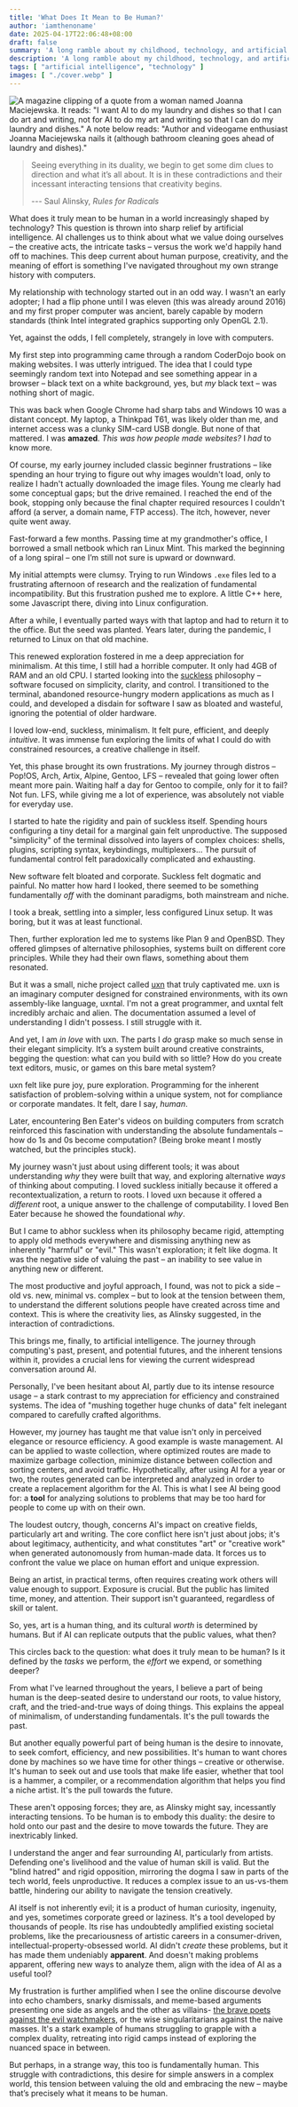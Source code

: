 ```yaml
---
title: 'What Does It Mean to Be Human?'
author: 'iamthenoname'
date: 2025-04-17T22:06:48+08:00
draft: false
summary: 'A long ramble about my childhood, technology, and artificial intelligence.'
description: 'A long ramble about my childhood, technology, and artificial intelligence.'
tags: [ "artificial intelligence", "technology" ]
images: [ "./cover.webp" ]
---
```


![A magazine clipping of a quote from a woman named Joanna Maciejewska. It reads: "I want AI to do my laundry and dishes so that I can do art and writing, not for AI to do my art and writing so that I can do my laundry and dishes." A note below reads: "Author and videogame enthusiast Joanna Maciejewska nails it (although bathroom cleaning goes ahead of laundry and dishes)."](./cover.webp)

> Seeing everything in its duality, we begin to get some dim clues to direction and what it’s all about. It is in these contradictions and their incessant interacting tensions that creativity begins.
>
> --- Saul Alinsky, *Rules for Radicals*

What does it truly mean to be human in a world increasingly shaped by technology? This question is thrown into sharp relief by artificial intelligence. AI challenges us to think about what we value doing ourselves – the creative acts, the intricate tasks – versus the work we'd happily hand off to machines. This deep current about human purpose, creativity, and the meaning of effort is something I've navigated throughout my own strange history with computers.

My relationship with technology started out in an odd way. I wasn't an early adopter; I had a flip phone until I was eleven (this was already around 2016) and my first proper computer was ancient, barely capable by modern standards (think Intel integrated graphics supporting only OpenGL 2.1).

Yet, against the odds, I fell completely, strangely in love with computers.

My first step into programming came through a random CoderDojo book on making websites. I was utterly intrigued. The idea that I could type seemingly random text into Notepad and see something appear in a browser – black text on a white background, yes, but *my* black text – was nothing short of magic.

This was back when Google Chrome had sharp tabs and Windows 10 was a distant concept. My laptop, a Thinkpad T61, was likely older than me, and internet access was a clunky SIM-card USB dongle. But none of that mattered. I was **amazed**. _This was how people made websites?_ I *had* to know more.

Of course, my early journey included classic beginner frustrations – like spending an hour trying to figure out why images wouldn't load, only to realize I hadn't actually downloaded the image files. Young me clearly had some conceptual gaps; but the drive remained. I reached the end of the book, stopping only because the final chapter required resources I couldn't afford (a server, a domain name, FTP access). The itch, however, never quite went away.

Fast-forward a few months. Passing time at my grandmother's office, I borrowed a small netbook which ran Linux Mint. This marked the beginning of a long spiral – one I’m still not sure is upward or downward.

My initial attempts were clumsy. Trying to run Windows `.exe` files led to a frustrating afternoon of research and the realization of fundamental incompatibility. But this frustration pushed me to explore. A little C++ here, some Javascript there, diving into Linux configuration.

After a while, I eventually parted ways with that laptop and had to return it to the office. But the seed was planted. Years later, during the pandemic, I returned to Linux on that old machine.

This renewed exploration fostered in me a deep appreciation for minimalism. At this time, I still had a horrible computer. It only had 4GB of RAM and an old CPU. I started looking into the [suckless](http://suckless.org/philosophy/) philosophy – software focused on simplicity, clarity, and control. I transitioned to the terminal, abandoned resource-hungry modern applications as much as I could, and developed a disdain for software I saw as bloated and wasteful, ignoring the potential of older hardware.

I loved low-end, suckless, minimalism. It felt pure, efficient, and deeply *intuitive*. It was immense fun exploring the limits of what I could do with constrained resources, a creative challenge in itself.

Yet, this phase brought its own frustrations. My journey through distros – Pop!OS, Arch, Artix, Alpine, Gentoo, LFS – revealed that going lower often meant more pain. Waiting half a day for Gentoo to compile, only for it to fail? Not fun. LFS, while giving me a lot of experience, was absolutely not viable for everyday use.

I started to hate the rigidity and pain of suckless itself. Spending hours configuring a tiny detail for a marginal gain felt unproductive. The supposed "simplicity" of the terminal dissolved into layers of complex choices: shells, plugins, scripting syntax, keybindings, multiplexers... The pursuit of fundamental control felt paradoxically complicated and exhausting.

New software felt bloated and corporate. Suckless felt dogmatic and painful. No matter how hard I looked, there seemed to be something fundamentally *off* with the dominant paradigms, both mainstream and niche.

I took a break, settling into a simpler, less configured Linux setup. It was boring, but it was at least functional.

Then, further exploration led me to systems like Plan 9 and OpenBSD. They offered glimpses of alternative philosophies, systems built on different core principles. While they had their own flaws, something about them resonated.

But it was a small, niche project called [uxn](https://100r.co/site/uxn.html) that truly captivated me. uxn is an imaginary computer designed for constrained environments, with its own assembly-like language, uxntal. I'm not a great programmer, and uxntal felt incredibly archaic and alien. The documentation assumed a level of understanding I didn't possess. I still struggle with it.

And yet, I am *in love* with uxn. The parts I *do* grasp make so much sense in their elegant simplicity. It’s a system built around creative constraints, begging the question: what can you build with so little? How do you create text editors, music, or games on this bare metal system?

uxn felt like pure joy, pure exploration. Programming for the inherent satisfaction of problem-solving within a unique system, not for compliance or corporate mandates. It felt, dare I say, *human*.

Later, encountering Ben Eater's videos on building computers from scratch reinforced this fascination with understanding the absolute fundamentals – how do 1s and 0s become computation? (Being broke meant I mostly watched, but the principles stuck).

My journey wasn't just about using different tools; it was about understanding *why* they were built that way, and exploring alternative *ways* of thinking about computing. I loved suckless initially because it offered a recontextualization, a return to roots. I loved uxn because it offered a *different* root, a unique answer to the challenge of computability. I loved Ben Eater because he showed the foundational *why*.

But I came to abhor suckless when its philosophy became rigid, attempting to apply old methods everywhere and dismissing anything new as inherently "harmful" or "evil." This wasn't exploration; it felt like dogma. It was the negative side of valuing the past – an inability to see value in anything new or different.

The most productive and joyful approach, I found, was not to pick a side – old vs. new, minimal vs. complex – but to look at the tension between them, to understand the different solutions people have created across time and context. This is where the creativity lies, as Alinsky suggested, in the interaction of contradictions.

This brings me, finally, to artificial intelligence. The journey through computing's past, present, and potential futures, and the inherent tensions within it, provides a crucial lens for viewing the current widespread conversation around AI.

Personally, I've been hesitant about AI, partly due to its intense resource usage – a stark contrast to my appreciation for efficiency and constrained systems. The idea of "mushing together huge chunks of data" felt inelegant compared to carefully crafted algorithms.

However, my journey has taught me that value isn't only in perceived elegance or resource efficiency. A good example is waste management. AI can be applied to waste collection, where optimized routes are made to maximize garbage collection, minimize distance between collection and sorting centers, and avoid traffic. Hypothetically, after using AI for a year or two, the routes generated can be interpreted and analyzed in order to create a replacement algorithm for the AI. This is what I see AI being good for: a **tool** for analyzing solutions to problems that may be too hard for people to come up with on their own.

The loudest outcry, though, concerns AI's impact on creative fields, particularly art and writing. The core conflict here isn't just about jobs; it's about legitimacy, authenticity, and what constitutes "art" or "creative work" when generated autonomously from human-made data. It forces us to confront the value we place on human effort and unique expression.

Being an artist, in practical terms, often requires creating work others will value enough to support. Exposure is crucial. But the public has limited time, money, and attention. Their support isn't guaranteed, regardless of skill or talent.

So, yes, art is a human thing, and its cultural *worth* is determined by humans. But if AI can replicate outputs that the public values, what then?

This circles back to the question: what does it truly mean to be human? Is it defined by the *tasks* we perform, the *effort* we expend, or something deeper?

From what I've learned throughout the years, I believe a part of being human is the deep-seated desire to understand our roots, to value history, craft, and the tried-and-true ways of doing things. This explains the appeal of minimalism, of understanding fundamentals. It's the pull towards the past.

But another equally powerful part of being human is the desire to innovate, to seek comfort, efficiency, and new possibilities. It's human to want chores done by machines so we have time for other things – creative or otherwise. It's human to seek out and use tools that make life easier, whether that tool is a hammer, a compiler, or a recommendation algorithm that helps you find a niche artist. It's the pull towards the future.

These aren't opposing forces; they are, as Alinsky might say, incessantly interacting tensions. To be human is to embody this duality: the desire to hold onto our past and the desire to move towards the future. They are inextricably linked.

I understand the anger and fear surrounding AI, particularly from artists. Defending one's livelihood and the value of human skill is valid. But the "blind hatred" and rigid opposition, mirroring the dogma I saw in parts of the tech world, feels unproductive. It reduces a complex issue to an us-vs-them battle, hindering our ability to navigate the tension creatively.

AI itself is not inherently evil; it is a product of human curiosity, ingenuity, and yes, sometimes corporate greed or laziness. It's a tool developed by thousands of people. Its rise has undoubtedly amplified existing societal problems, like the precariousness of artistic careers in a consumer-driven, intellectual-property-obsessed world. AI didn't *create* these problems, but it has made them undeniably **apparent**. And doesn't making problems apparent, offering new ways to analyze them, align with the idea of AI as a useful tool?

My frustration is further amplified when I see the online discourse devolve into echo chambers, snarky dismissals, and meme-based arguments presenting one side as angels and the other as villains- [the brave poets against the evil watchmakers](https://ellipsus.com/generative-ai), or the wise singularitarians against the naive masses. It's a stark example of humans struggling to grapple with a complex duality, retreating into rigid camps instead of exploring the nuanced space in between.

But perhaps, in a strange way, this too is fundamentally human. This struggle with contradictions, this desire for simple answers in a complex world, this tension between valuing the old and embracing the new – maybe that’s precisely what it means to be human.
